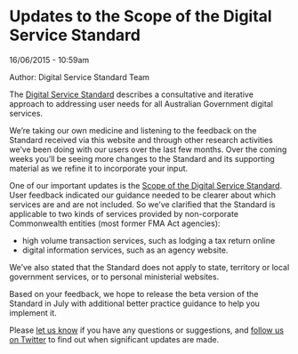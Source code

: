 Updates to the Scope of the Digital Service Standard 
====================================================
16/06/2015 - 10:59am

Author: Digital Service Standard Team

The [Digital Service Standard](http://www.dto.gov.au/standard) describes
a consultative and iterative approach to addressing user needs for all
Australian Government digital services.

We’re taking our own medicine and listening to the feedback on the
Standard received via this website and through other research activities
we’ve been doing with our users over the last few months. Over the
coming weeks you’ll be seeing more changes to the Standard and its
supporting material as we refine it to incorporate your input.

One of our important updates is the [Scope of the Digital Service
Standard](https://www.dto.gov.au/standard/digital-transformation-plan/scope-digital-service-standard).
User feedback indicated our guidance needed to be clearer about which
services are and are not included. So we’ve clarified that the Standard
is applicable to two kinds of services provided by non-corporate
Commonwealth entities (most former FMA Act agencies):

-   high volume transaction services, such as lodging a tax return
    online
-   digital information services, such as an agency website.

We’ve also stated that the Standard does not apply to state, territory
or local government services, or to personal ministerial websites.

Based on your feedback, we hope to release the beta version of the
Standard in July with additional better practice guidance to help you
implement it.  

Please [let us know](https://www.dto.gov.au/feedback-design-guidance) if
you have any questions or suggestions, and [follow us on
Twitter](https://twitter.com/ausdto) to find out when significant
updates are made.
